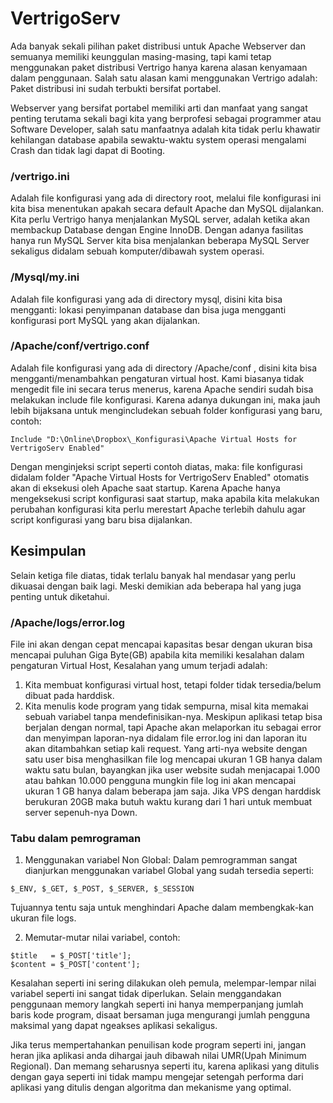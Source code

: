 # VertrigoServ
Ada banyak sekali pilihan paket distribusi untuk Apache Webserver dan semuanya memiliki keunggulan masing-masing, tapi kami tetap menggunakan paket distribusi Vertrigo hanya karena alasan kenyamaan dalam penggunaan. Salah satu alasan kami menggunakan Vertrigo adalah: Paket distribusi ini sudah terbukti bersifat portabel.

Webserver yang bersifat portabel memiliki arti dan manfaat yang sangat penting terutama sekali bagi kita yang berprofesi sebagai programmer atau Software Developer, salah satu manfaatnya adalah kita tidak perlu khawatir kehilangan database apabila sewaktu-waktu system operasi mengalami Crash dan tidak lagi dapat di Booting.

### /vertrigo.ini
Adalah file konfigurasi yang ada di directory root, melalui file konfigurasi ini kita bisa menentukan apakah secara default Apache dan MySQL dijalankan. Kita perlu Vertrigo hanya menjalankan MySQL server, adalah ketika akan membackup Database dengan Engine InnoDB. Dengan adanya fasilitas hanya run MySQL Server kita bisa menjalankan beberapa MySQL Server sekaligus didalam sebuah komputer/dibawah system operasi.

### /Mysql/my.ini
Adalah file konfigurasi yang ada di directory mysql, disini kita bisa mengganti: lokasi penyimpanan database dan bisa juga mengganti konfigurasi port MySQL yang akan dijalankan.

### /Apache/conf/vertrigo.conf
Adalah file konfigurasi yang ada di directory /Apache/conf , disini kita bisa mengganti/menambahkan pengaturan virtual host. Kami biasanya tidak mengedit file ini secara terus menerus, karena Apache sendiri sudah bisa melakukan include file konfigurasi. Karena adanya dukungan ini, maka jauh lebih bijaksana untuk mengincludekan sebuah folder konfigurasi yang baru, contoh:
```
Include "D:\Online\Dropbox\_Konfigurasi\Apache Virtual Hosts for VertrigoServ Enabled"
```
Dengan menginjeksi script seperti contoh diatas, maka: file konfigurasi didalam folder "Apache Virtual Hosts for VertrigoServ Enabled" otomatis akan di eksekusi oleh Apache saat startup. Karena Apache hanya mengeksekusi script konfigurasi saat startup, maka apabila kita melakukan perubahan konfigurasi kita perlu merestart Apache terlebih dahulu agar script konfigurasi yang baru bisa dijalankan.

## Kesimpulan
Selain ketiga file diatas, tidak terlalu banyak hal mendasar yang perlu dikuasai dengan baik lagi. Meski demikian ada beberapa hal yang juga penting untuk diketahui.

### /Apache/logs/error.log
File ini akan dengan cepat mencapai kapasitas besar dengan ukuran bisa mencapai puluhan Giga Byte(GB) apabila kita memiliki kesalahan dalam pengaturan Virtual Host, Kesalahan yang umum terjadi adalah:
1. Kita membuat konfigurasi virtual host, tetapi folder tidak tersedia/belum dibuat pada harddisk.
2. Kita menulis kode program yang tidak sempurna, misal kita memakai sebuah variabel tanpa mendefinisikan-nya. Meskipun aplikasi tetap bisa berjalan dengan normal, tapi Apache akan melaporkan itu sebagai error dan menyimpan laporan-nya didalam file error.log ini dan laporan itu akan ditambahkan setiap kali request. Yang arti-nya website dengan satu user bisa menghasilkan file log mencapai ukuran 1 GB hanya dalam waktu satu bulan, bayangkan jika user website sudah menjacapai 1.000 atau bahkan 10.000 pengguna mungkin file log ini akan mencapai ukuran 1 GB hanya dalam beberapa jam saja. Jika VPS dengan harddisk berukuran 20GB maka butuh waktu kurang dari 1 hari untuk membuat server sepenuh-nya Down.

### Tabu dalam pemrograman
1. Menggunakan variabel Non Global: Dalam pemrogramman sangat dianjurkan menggunakan variabel Global yang sudah tersedia seperti:
```
$_ENV, $_GET, $_POST, $_SERVER, $_SESSION
```
  Tujuannya tentu saja untuk menghindari Apache dalam membengkak-kan ukuran file logs.

2. Memutar-mutar nilai variabel, contoh:
```
$title   = $_POST['title'];
$content = $_POST['content'];
```
Kesalahan seperti ini sering dilakukan oleh pemula, melempar-lempar nilai variabel seperti ini sangat tidak diperlukan. Selain menggandakan penggunaan memory langkah seperti ini hanya memperpanjang jumlah baris kode program, disaat bersaman juga mengurangi jumlah pengguna maksimal yang dapat ngeakses aplikasi sekaligus.

Jika terus mempertahankan penuilisan kode program seperti ini, jangan heran jika aplikasi anda dihargai jauh dibawah nilai UMR(Upah Minimum Regional). Dan memang seharusnya seperti itu, karena aplikasi yang ditulis dengan gaya seperti ini tidak mampu mengejar setengah performa dari aplikasi yang ditulis dengan algoritma dan mekanisme yang optimal.
